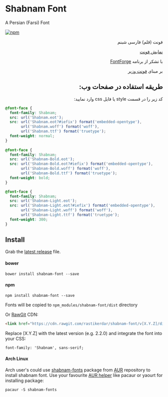<h1 id="shabnam-font">Shabnam Font</h1>
<p>A Persian (Farsi) Font</p>

[![npm](https://img.shields.io/npm/v/shabnam-font.svg)](https://www.npmjs.com/package/shabnam-font)
<p dir="rtl">فونت (قلم) فارسی شبنم</p>
<p dir="rtl"><a href="http://rastikerdar.github.io/shabnam-font/">نمایش فونت</a></p>
<p dir="rtl">با تشکر از برنامه <a href="https://fontforge.github.io">FontForge</a></p>
<p dir="rtl">بر مبنای <a href="http://rastikerdar.github.io/vazir-font/" dir="rtl">فونت وزیر</a></p>
<h2 id="-" dir="rtl">طریقه استفاده در صفحات وب:</h2>

<p dir="rtl">
کد زیر را در قسمت style یا فایل css وارد نمایید:
</p>


```css
@font-face {
  font-family: Shabnam;
  src: url('Shabnam.eot');
  src: url('Shabnam.eot?#iefix') format('embedded-opentype'),
       url('Shabnam.woff') format('woff'),
       url('Shabnam.ttf') format('truetype');
  font-weight: normal;
}
      
@font-face {
  font-family: Shabnam;
  src: url('Shabnam-Bold.eot');
  src: url('Shabnam-Bold.eot?#iefix') format('embedded-opentype'),
       url('Shabnam-Bold.woff') format('woff'),
       url('Shabnam-Bold.ttf') format('truetype');
  font-weight: bold;
}

@font-face {
  font-family: Shabnam;
  src: url('Shabnam-Light.eot');
  src: url('Shabnam-Light.eot?#iefix') format('embedded-opentype'),
       url('Shabnam-Light.woff') format('woff'),
       url('Shabnam-Light.ttf') format('truetype');
  font-weight: 300;
}
```

## Install

Grab the [latest release](https://github.com/rastikerdar/shabnam-font/releases/latest) file.

#### bower

```
bower install shabnam-font --save
```

#### npm
```
npm install shabnam-font --save
```
Fonts will be copied to `npm_modules/shabnam-font/dist` directory

Or [RawGit](https://rawgit.com) CDN:

```html
<link href="https://cdn.rawgit.com/rastikerdar/shabnam-font/v[X.Y.Z]/dist/font-face.css" rel="stylesheet" type="text/css" />
```

Replace [X.Y.Z] with the latest version (e.g. 2.2.0) and integrate the font into your CSS:

```
font-family: 'Shabnam', sans-serif;
```

#### Arch Linux

Arch user's could use [shabnam-fonts](https://aur.archlinux.org/packages/shabnam-fonts/) package from [AUR](https://aur.archlinux.org/) repository to install shabnam font. Use your favourite [AUR helper](https://wiki.archlinux.org/index.php/AUR_helpers) like pacaur or yaourt for installing package:

```shell
pacaur -S shabnam-fonts
```
